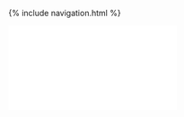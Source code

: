 {% include navigation.html %}



<iframe frameborder=“0” width=“100%” height=“500px” src=“https://replit.com/@kamyamahendru/cat?lite=true”></iframe>

